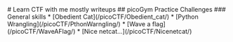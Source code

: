 <head>
<script async src="https://www.googletagmanager.com/gtag/js?id=G-40VHMPGT8D"></script>
</head>
# Learn CTF with me mostly writeups
## picoGym Practice Challenges
### General skills
* [Obedient Cat](/picoCTF/Obedient_cat/)
* [Python Wrangling](/picoCTF/PthonWarngling/)
* [Wave a flag](/picoCTF/WaveAFlag/)
* [Nice netcat...](/picoCTF/Nicenetcat/)